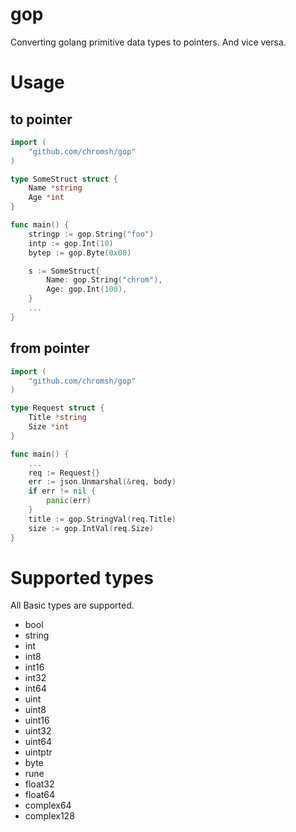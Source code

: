 # gop
Converting golang primitive data types to pointers. And vice versa.

# Usage

## to pointer

```go
import (
	"github.com/chromsh/gop"
)

type SomeStruct struct {
	Name *string
	Age *int
}

func main() {
	stringp := gop.String("foo")
	intp := gop.Int(10)
	bytep := gop.Byte(0x00)

	s := SomeStruct{
		Name: gop.String("chrom"),
		Age: gop.Int(100),
	}
	...
}
```

## from pointer

```go
import (
	"github.com/chromsh/gop"
)

type Request struct {
	Title *string
	Size *int
}

func main() {
	...
	req := Request{}
	err := json.Unmarshal(&req, body)
	if err != nil {
		panic(err)
	}
	title := gop.StringVal(req.Title)
	size := gop.IntVal(req.Size)
}
```

# Supported types

All Basic types are supported.

- bool
- string
- int
- int8
- int16
- int32
- int64
- uint
- uint8
- uint16
- uint32
- uint64
- uintptr
- byte
- rune
- float32
- float64
- complex64
- complex128